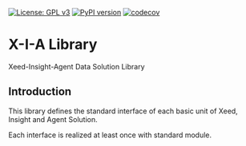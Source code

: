[![License: GPL v3](https://img.shields.io/badge/License-GPLv3-blue.svg)](https://www.gnu.org/licenses/gpl-3.0) 
[![PyPI version](https://badge.fury.io/py/xialib.svg)](https://badge.fury.io/py/xialib) 
[![codecov](https://codecov.io/gh/X-I-A/xialib/branch/master/graph/badge.svg)](https://codecov.io/gh/X-I-A/xialib) 
# X-I-A Library
Xeed-Insight-Agent Data Solution Library
## Introduction
This library defines the standard interface of each basic unit of Xeed, Insight and Agent Solution. 

Each interface is realized at least once with standard module. 